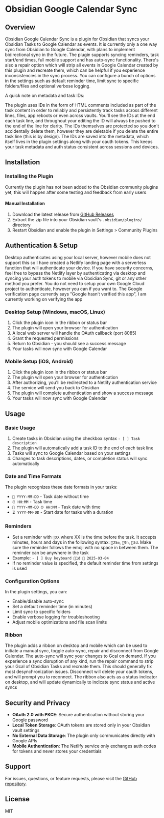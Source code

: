 # Obsidian Google Calendar Sync

## Overview

Obsidian Google Calendar Sync is a plugin for Obsidian that syncs your Obsidian Tasks to Google Calendar as events. It is currently only a one way sync from Obsidian to Google Calendar, with plans to implement bidirectional sync in the future. The plugin supports syncing reminders, task start/end times, full mobile support and has auto-sync functionality. There's also a repair option which will strip all events in Google Calendar created by this plugin and recreate them, which can be helpful if you experience inconsistencies in the sync process. You can configure a bunch of options in the settings such as default reminder time, limit sync to specific folders/files and optional verbose logging.

A quick note on metadata and task IDs: 

The plugin uses IDs in the form of HTML comments included as part of the task content in order to reliably  and persistently track tasks across different lines, files, app reboots or even across vaults. You'll see the IDs at the end each task line, and throughout your editing the ID will always be pushed to the end of the line for clarity. The IDs themselves are protected so you don't accidentally delete them, however they are deletable if you delete the entire task line (this is by design). The IDs are saved into the metadata, which itself lives in the plugin settings along with your oauth tokens. This keeps your task metadata and auth status consistent across sessions and devices. 

## Installation

### Installing the Plugin
Currently the plugin has not been added to the Obsidian community plugins yet, this will happen after some testing and feedback from early users

#### Manual Installation
1. Download the latest release from [GitHub Releases](https://github.com/sasoon/obsidian-gcal-sync/releases)
2. Extract the zip file into your Obsidian vault's `.obsidian/plugins/` directory
3. Restart Obsidian and enable the plugin in Settings > Community Plugins

## Authentication & Setup
Desktop authenticates using your local server, however mobile does not support this so I have created a Netlify landing page with a serverless function that will authenticate your device. If you have security concerns, feel free to bypass the Netlify layer by authenticating via desktop and syncing your auth tokens to mobile via Obsidian Sync, git or any other method you prefer. You do not need to setup your own Google Cloud project to authenticate, however you can if you want to. The Google verification page currently says "Google hasn’t verified this app", I am currently working on verifying the app

### Desktop Setup (Windows, macOS, Linux)
1. Click the plugin icon in the ribbon or status bar
3. The plugin will open your browser for authentication
4. A local web server will handle the OAuth callback (port 8085)
5. Grant the requested permissions
6. Return to Obsidian - you should see a success message
7. Your tasks will now sync with Google Calendar

### Mobile Setup (iOS, Android)
1. Click the plugin icon in the ribbon or status bar
3. The plugin will open your browser for authentication
4. After authorizing, you'll be redirected to a Netlify authentication service
5. The service will send you back to Obsidian
6. The plugin will complete authentication and show a success message
7. Your tasks will now sync with Google Calendar

## Usage

### Basic Usage
1. Create tasks in Obsidian using the checkbox syntax `- [ ] Task description`
2. The plugin will automatically add a task ID to the end of each task line
3. Tasks will sync to Google Calendar based on your settings
4. Changes to task descriptions, dates, or completion status will sync automatically

### Date and Time Formats
The plugin recognizes these date formats in your tasks:
- `📅 YYYY-MM-DD` - Task date without time
- `⏰ HH:MM` - Task time
- `📅 YYYY-MM-DD ⏰ HH:MM` - Task date with time
- `⏳ YYYY-MM-DD` - Start date for tasks with a duration

### Reminders
- Set a reminder with `🔔XX` where XX is the time before the task. It accepts minutes, hours and days in the following syntax: `🔔25m`, `🔔9h`, `🔔3d`. Make sure the reminder follows the emoji with no space in between them. The reminder can be anywhere in the task
- Example: `- [ ] Buy keyboard 🔔1d 📅 2025-03-04`
- If no reminder value is specified, the default reminder time from settings is used

### Configuration Options
In the plugin settings, you can:
- Enable/disable auto-sync
- Set a default reminder time (in minutes)
- Limit sync to specific folders
- Enable verbose logging for troubleshooting
- Adjust mobile optimizations and file scan limits

### Ribbon
The plugin adds a ribbon on desktop and mobile which can be used to initiate a manual sync, toggle auto-sync, repair and disconnect from Google Calendar. The auto-sync will sync your changes to Gcal on demand. If you experience a sync disruption of any kind, run the repair command to strip your Gcal of Obsidian Tasks and recreate them. This should generally fix most desynchronization issues. Disconnect will delete your oauth tokens, and will prompt you to reconnect. The ribbon also acts as a status indicator on desktop, and will update dynamically to indicate sync status and active syncs


## Security and Privacy

- **OAuth 2.0 with PKCE**: Secure authentication without storing your Google password
- **Local Token Storage**: OAuth tokens are stored only in your Obsidian vault settings
- **No External Data Storage**: The plugin only communicates directly with Google APIs
- **Mobile Authentication**: The Netlify service only exchanges auth codes for tokens and never stores your credentials

## Support

For issues, questions, or feature requests, please visit the [GitHub repository](https://github.com/sasoon/obsidian-gcal-sync).

## License

MIT